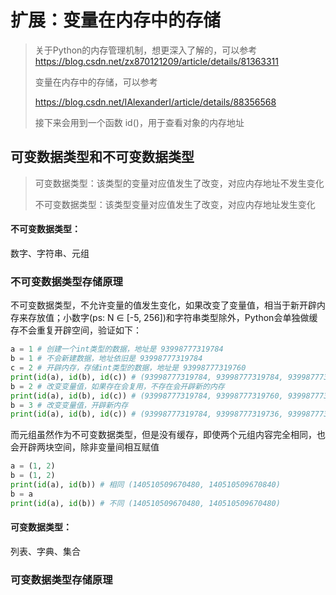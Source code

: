 # 扩展：变量在内存中的存储

> 关于Python的内存管理机制，想更深入了解的，可以参考 [<https://blog.csdn.net/zx870121209/article/details/81363311>](https://blog.csdn.net/zx870121209/article/details/81363311)
>
> 变量在内存中的存储，可以参考
>
>  [<https://blog.csdn.net/IAlexanderI/article/details/88356568>](https://blog.csdn.net/IAlexanderI/article/details/88356568)
>
> 接下来会用到一个函数 id()，用于查看对象的内存地址



## 可变数据类型和不可变数据类型

> 可变数据类型：该类型的变量对应值发生了改变，对应内存地址不发生变化
>
> 不可变数据类型：该类型变量对应值发生了改变，对应内存地址发生变化

#### 不可变数据类型：

数字、字符串、元组

### 不可变数据类型存储原理

不可变数据类型，不允许变量的值发生变化，如果改变了变量值，相当于新开辟内存来存放值；小数字(ps: N ∈ [-5, 256])和字符串类型除外，Python会单独做缓存不会重复开辟空间，验证如下：

```python
a = 1 # 创建一个int类型的数据，地址是 93998777319784
b = 1 # 不会新建数据，地址依旧是 93998777319784
c = 2 # 开辟内存，存储int类型的数据，地址是 93998777319760
print(id(a), id(b), id(c)) # (93998777319784, 93998777319784, 93998777319760)
b = 2 # 改变变量值，如果存在会复用，不存在会开辟新的内存
print(id(a), id(b), id(c)) # (93998777319784, 93998777319760, 93998777319760)
b = 3 # 改变变量值，开辟新内存
print(id(a), id(b), id(c)) # (93998777319784, 93998777319736, 93998777319760)
```

而元组虽然作为不可变数据类型，但是没有缓存，即使两个元组内容完全相同，也会开辟两块空间，除非变量间相互赋值

```python
a = (1, 2)
b = (1, 2)
print(id(a), id(b)) # 相同 (140510509670480, 140510509670840)
b = a
print(id(a), id(b)) # 不同 (140510509670480, 140510509670480)
```

#### 可变数据类型：

列表、字典、集合

### 可变数据类型存储原理

